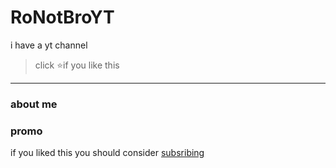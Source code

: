 # RoNotBroYT 
i have a yt channel 
> click :star:if you like this


---


### about me 




 
 ### promo
 if you liked this you should consider [subsribing](youtube.com/ronotbroyt)
